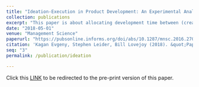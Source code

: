 ```yaml
---
title: "Ideation-Execution in Product Development: An Experimental Analysis"
collection: publications
excerpt: "This paper is about allocating development time between (creative) idea generation activities, and more production related execution activities.  We find that developers benefit from firm deadlines early on in the creative process.  Granting developers more autonomy leads to delays in idea inception and development."
date: "2018-05-01"
venue: "Management Science"
paperurl: "https://pubsonline.informs.org/doi/abs/10.1287/mnsc.2016.2709"
citation: 'Kagan Evgeny, Stephen Leider, Bill Lovejoy (2018). &quot;Paper Ideation-Execution in Product Development: An Experimental Analysis.&quot; <i>Management Science</i>. 64(5).'
seq: "3"
permalink: /publication/ideation

---
```


Click this  <a href="/files/paper1.pdf" target="_blank"><u>LINK</u></a>  to be redirected to the pre-print version of this paper.  